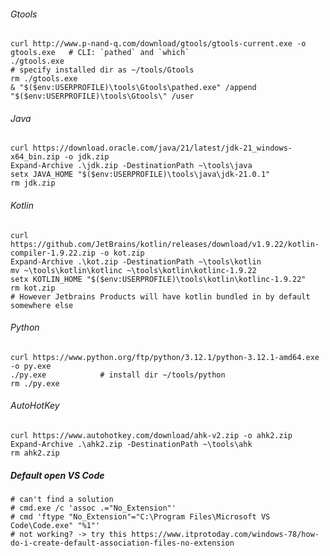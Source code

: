 ###### Gtools 
    curl http://www.p-nand-q.com/download/gtools/gtools-current.exe -o gtools.exe   # CLI: `pathed` and `which`
    ./gtools.exe                                                                    # specify installed dir as ~/tools/Gtools
    rm ./gtools.exe                                                                 
    & "$($env:USERPROFILE)\tools\Gtools\pathed.exe" /append "$($env:USERPROFILE)\tools\Gtools\" /user

###### Java
    curl https://download.oracle.com/java/21/latest/jdk-21_windows-x64_bin.zip -o jdk.zip
    Expand-Archive .\jdk.zip -DestinationPath ~\tools\java
    setx JAVA_HOME "$($env:USERPROFILE)\tools\java\jdk-21.0.1"
    rm jdk.zip

###### Kotlin
    curl https://github.com/JetBrains/kotlin/releases/download/v1.9.22/kotlin-compiler-1.9.22.zip -o kot.zip
    Expand-Archive .\kot.zip -DestinationPath ~\tools\kotlin
    mv ~\tools\kotlin\kotlinc ~\tools\kotlin\kotlinc-1.9.22
    setx KOTLIN_HOME "$($env:USERPROFILE)\tools\kotlin\kotlinc-1.9.22"
    rm kot.zip
    # However Jetbrains Products will have kotlin bundled in by default somewhere else

###### Python
    curl https://www.python.org/ftp/python/3.12.1/python-3.12.1-amd64.exe -o py.exe
    ./py.exe            # install dir ~/tools/python 
    rm ./py.exe

###### AutoHotKey    
    curl https://www.autohotkey.com/download/ahk-v2.zip -o ahk2.zip
    Expand-Archive .\ahk2.zip -DestinationPath ~\tools\ahk
    rm ahk2.zip

##### Default open VS Code
    # can't find a solution
    # cmd.exe /c 'assoc .="No_Extension"'
    # cmd 'ftype "No_Extension"="C:\Program Files\Microsoft VS Code\Code.exe" "%1"'
    # not working? -> try this https://www.itprotoday.com/windows-78/how-do-i-create-default-association-files-no-extension

